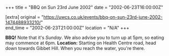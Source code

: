 +++
title = "BBQ on Sun 23rd June 2002"
date = "2002-06-23T16:00:00Z"

[extra]
original = "https://uwcs.co.uk/events/bbq-on-sun-23rd-june-2002-1474488933210/"    
end_time = "2002-06-23T21:00:00Z"
location = "N/A"
+++

**BBQ\!** Note that it's *Sunday*. We also advise you to turn up at 5pm, so eating may commence at 6pm. **Location:** Starting on Health Centre road, head down towards Gibbet Hill. When you reach the water, you're there.

